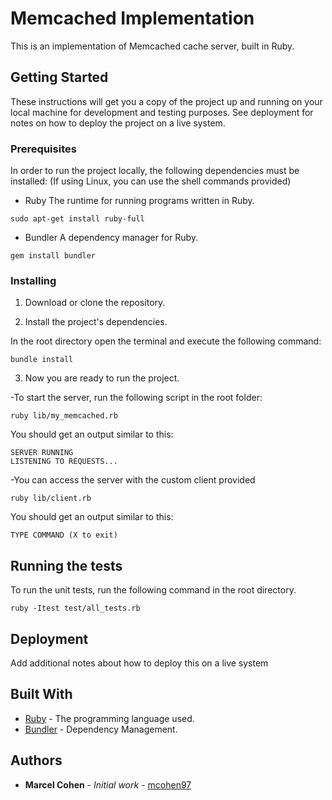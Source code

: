 # Memcached Implementation

This is an implementation of Memcached cache server, built in Ruby.

## Getting Started

These instructions will get you a copy of the project up and running on your local machine for development and testing purposes. See deployment for notes on how to deploy the project on a live system.

### Prerequisites

In order to run the project locally, the following dependencies must be installed:
(If using Linux, you can use the shell commands provided)

- Ruby
The runtime for running programs written in Ruby.

```
sudo apt-get install ruby-full
```

- Bundler
A dependency manager for Ruby.

```
gem install bundler
```


### Installing

1. Download or clone the repository.

2. Install the project's dependencies.

In the root directory open the terminal and execute the following command:

```
bundle install
```

3. Now you are ready to run the project.

-To start the server, run the following script in the root folder:

```
ruby lib/my_memcached.rb
```

You should get an output similar to this:

```
SERVER RUNNING
LISTENING TO REQUESTS...
```

-You can access the server with the custom client provided

```
ruby lib/client.rb
```

You should get an output similar to this:

```
TYPE COMMAND (X to exit)
```

## Running the tests

To run the unit tests, run the following command in the root directory.

```
ruby -Itest test/all_tests.rb
```


## Deployment

Add additional notes about how to deploy this on a live system

## Built With

* [Ruby](https://www.ruby-lang.org/en/documentation/) - The programming language used.
* [Bundler](https://bundler.io/) - Dependency Management.


## Authors

* **Marcel Cohen** - *Initial work* - [mcohen97](https://github.com/mcohen97)






